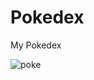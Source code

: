 # Pokedex
My Pokedex

![poke](https://user-images.githubusercontent.com/52824782/71489916-231ec280-284e-11ea-99b0-b9faffb90f5a.gif)
